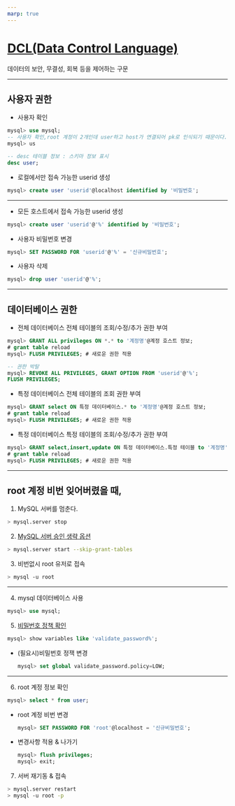 ```yaml
---
marp: true
---
```

# [DCL(Data Control Language)](https://www.fun-coding.org/post/mysql_basic5.html#gsc.tab=0)
데이터의 보안, 무결성, 회복 등을 제어하는 구문

---
## 사용자 권한
- 사용자 확인
```sql
mysql> use mysql;
-- 사용자 확인,root 계정이 2개인데 user하고 host가 연결되어 pk로 인식되기 때문이다.
mysql> us

-- desc 테이블 정보 : 스키마 정보 표시
desc user;
```

- 로컬에서만 접속 가능한 userid 생성
```sql
mysql> create user 'userid'@localhost identified by '비밀번호';
```

---
- 모든 호스트에서 접속 가능한 userid 생성
```sql
mysql> create user 'userid'@'%' identified by '비밀번호';
```
- 사용자 비밀번호 변경
```sql
mysql> SET PASSWORD FOR 'userid'@'%' = '신규비밀번호';
```
- 사용자 삭제
```sql
mysql> drop user 'userid'@'%';
```
---
## 데이터베이스 권한 
- 전체 데이터베이스 전체 테이블의 조회/수정/추가 권한 부여
```sql
mysql> GRANT ALL privileges ON *.* to '계정명'@계정 호스트 정보;
# grant table reload
mysql> FLUSH PRIVILEGES; # 새로운 권한 적용

-- 권한 박탈
mysql> REVOKE ALL PRIVILEGES, GRANT OPTION FROM 'userid'@'%';
FLUSH PRIVILEGES;
```
- 특정 데이터베이스 전체 테이블의 조회 권한 부여
```sql
mysql> GRANT select ON 특정 데이터베이스.* to '계정명'@계정 호스트 정보;
# grant table reload
mysql> FLUSH PRIVILEGES; # 새로운 권한 적용
```
- 특정 데이터베이스 특정 테이블의 조회/수정/추가 권한 부여
```sql
mysql> GRANT select,insert,update ON 특정 데이터베이스.특정 테이블 to '계정명'@계정 호스트 정보;
# grant table reload
mysql> FLUSH PRIVILEGES; # 새로운 권한 적용
```

---
## root 계정 비번 잊어버렸을 때,
1. MySQL 서버를 멈춘다.
  ```bash
  > mysql.server stop
  ```
2. [MySQL 서버 승인 생략 옵션](https://it-mesung.tistory.com/135)
  ```bash
  > mysql.server start --skip-grant-tables
  ```
3. 비번없시 root 유저로 접속
  ```bash
  > mysql -u root
  ```

---
4. mysql 데이터베이스 사용
  ```sql
  mysql> use mysql;
  ```
5. [비밀번호 정책 확인](https://junho85.pe.kr/1484)
  ```sql
  mysql> show variables like 'validate_password%';
  ```
  - (필요시)비밀번호 정잭 변경
    ```sql
    mysql> set global validate_password.policy=LOW;

    ```

---
6. root 계정 정보 확인
  ```sql
  mysql> select * from user;
  ```
  - root 계정 비번 변경
    ```sql
    mysql> SET PASSWORD FOR 'root'@localhost = '신규비밀번호';
    ```
  - 변경사항 적용 & 나가기
    ```sql
    mysql> flush privileges;
    mysql> exit;
    ```
7. 서버 재기동 & 접속
  ```bash
  > mysql.server restart
  > mysql -u root -p
  ```
